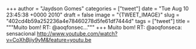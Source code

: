 
+++
author = "Jaydson Gomes"
categories = ["tweet"]
date = "Tue Aug 10 23:45:38 +0000 2010"
draft = false
image = "{TWEET_IMAGE}"
slug = "402cd4b59a252236a4e78460278d5fe61df7444d"
tags = ["tweet"]
title = """Muito bom! RT: @aoqfonsec..."""
+++
Muito bom! RT: @aoqfonseca: sensacional http://www.youtube.com/watch?v=CoXhBjiy9yM&feature=youtu.be
